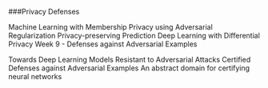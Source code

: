 ###Privacy Defenses

Machine Learning with Membership Privacy using Adversarial Regularization
Privacy-preserving Prediction
Deep Learning with Differential Privacy
Week 9 - Defenses against Adversarial Examples

Towards Deep Learning Models Resistant to Adversarial Attacks
Certified Defenses against Adversarial Examples
An abstract domain for certifying neural networks
